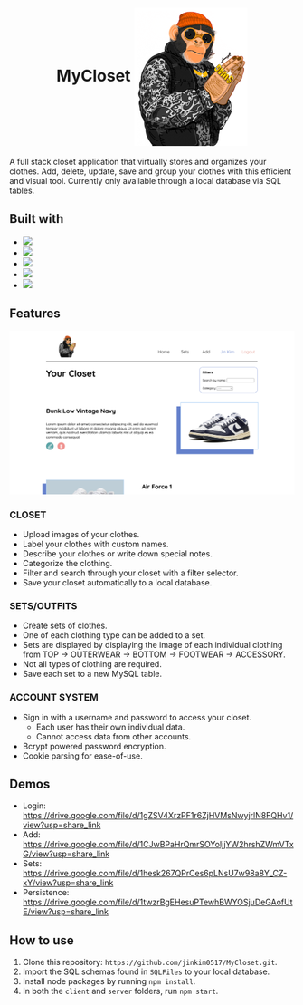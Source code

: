 <div align="center">  
  <h1>MyCloset <img src="./client/src/img/$wagGorilla.jpg" align="center" alt="Logo Image" width="200"/></h1>
</div>
A full stack closet application that virtually stores and organizes your clothes. Add, delete, update, save and group your clothes with this efficient and visual tool. Currently only available through a local database via SQL tables.

## Built with
* <img src="https://upload.wikimedia.org/wikipedia/commons/thumb/6/61/HTML5_logo_and_wordmark.svg/640px-HTML5_logo_and_wordmark.svg.png" width="100"/>
* <img src="https://upload.wikimedia.org/wikipedia/commons/thumb/9/96/Sass_Logo_Color.svg/1280px-Sass_Logo_Color.svg.png" width="100"/>
* <img src="https://img.shields.io/badge/React-20232A?style=for-the-badge&logo=react&logoColor=61DAFB" width="100"/>
* <img src="https://brandslogos.com/wp-content/uploads/images/large/nodejs-logo.png" width="100"/>
* <img src="https://1000logos.net/wp-content/uploads/2020/08/MySQL-Logo.png" width="100"/>

## Features

<img src="./img/frontEnd.png" alt="Frontend Image"/>

### CLOSET
  - Upload images of your clothes.
  - Label your clothes with custom names.
  - Describe your clothes or write down special notes.
  - Categorize the clothing.
  - Filter and search through your closet with a filter selector.
  - Save your closet automatically to a local database.
### SETS/OUTFITS
  - Create sets of clothes.
  - One of each clothing type can be added to a set.
  - Sets are displayed by displaying the image of each individual clothing from TOP -> OUTERWEAR -> BOTTOM -> FOOTWEAR -> ACCESSORY.
  - Not all types of clothing are required.
  - Save each set to a new MySQL table.
### ACCOUNT SYSTEM
  - Sign in with a username and password to access your closet.
    - Each user has their own individual data.
    - Cannot access data from other accounts.
  - Bcrypt powered password encryption.
  - Cookie parsing for ease-of-use.

 

## Demos
- Login: https://drive.google.com/file/d/1gZSV4XrzPF1r6ZjHVMsNwyjrlN8FQHv1/view?usp=share_link
- Add: https://drive.google.com/file/d/1CJwBPaHrQmrSOYoIjjYW2hrshZWmVTxG/view?usp=share_link
- Sets: https://drive.google.com/file/d/1hesk267QPrCes6pLNsU7w98a8Y_CZ-xY/view?usp=share_link
- Persistence: https://drive.google.com/file/d/1twzrBgEHesuPTewhBWYOSjuDeGAofUtE/view?usp=share_link

## How to use
1. Clone this repository: `https://github.com/jinkim0517/MyCloset.git`.
2. Import the SQL schemas found in `SQLFiles` to your local database.
3. Install node packages by running `npm install`.
4. In both the `client` and `server` folders, run `npm start`.
